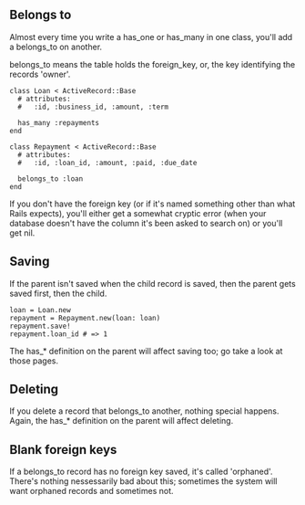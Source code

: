 Belongs to
--------

Almost every time you write a has_one or has_many in one class, you'll add a belongs_to on another.

belongs_to means the table holds the foreign_key, or, the key identifying the records 'owner'.

````
class Loan < ActiveRecord::Base
  # attributes:
  #   :id, :business_id, :amount, :term

  has_many :repayments
end

class Repayment < ActiveRecord::Base
  # attributes:
  #   :id, :loan_id, :amount, :paid, :due_date

  belongs_to :loan
end
````

If you don't have the foreign key (or if it's named something other than what Rails expects), you'll either get a somewhat cryptic error (when your database doesn't have the column it's been asked to search on) or you'll get nil.

Saving
------

If the parent isn't saved when the child record is saved, then the parent gets saved first, then the child.

````
loan = Loan.new
repayment = Repayment.new(loan: loan)
repayment.save!
repayment.loan_id # => 1
````
The has_* definition on the parent will affect saving too; go take a look at those pages.

Deleting
--------
If you delete a record that belongs_to another, nothing special happens.
Again, the has_* definition on the parent will affect deleting.

Blank foreign keys
------------------

If a belongs_to record has no foreign key saved, it's called 'orphaned'. There's nothing nessessarily bad about this; sometimes the system will want orphaned records and sometimes not.
